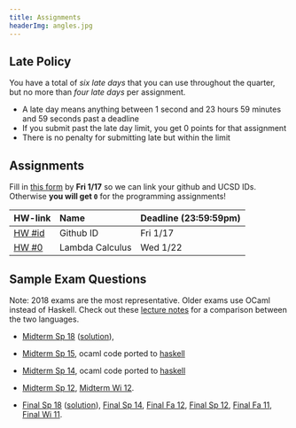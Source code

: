 ```yaml
---
title: Assignments
headerImg: angles.jpg
---
```


## Late Policy

You have a total of _six late days_ that you can use throughout the quarter,
but no more than _four late days_ per assignment.

- A late day means anything between 1 second and 23
  hours 59 minutes and 59 seconds past a deadline
- If you submit past the late day limit, you get 0 points for that assignment
- There is no penalty for submitting late but within the limit

## Assignments

Fill in [this form](https://forms.gle/bVR7pfs5ajexNMr67) by **Fri 1/17**
so we can link your github and UCSD IDs. Otherwise **you will get `0`**
for the programming assignments!

| **HW-link**    | **Name**        | **Deadline (23:59:59pm)** |
| :------------- | :-------------- | :------------------------ |
| [HW #id][hwid] | Github ID       | Fri 1/17                  |
| [HW #0][hw0]   | Lambda Calculus | Wed 1/22                  |

<!--
| [HW #1](https://classroom.github.com/a/HxgZyrDP) | Introduction to Haskell | Wed 2/7                    |
| [HW #2](https://classroom.github.com/a/QN5MJP8I) | Data types              | Fri 2/16                   |
| [HW #3](https://classroom.github.com/a/MwGq0b-E) | Higher-order Functions  | Fri 3/1                    |
| [HW #4](https://classroom.github.com/a/Nt-8s65U) | Interpreters            | Fri 3/15                   |
| [HW #5](https://classroom.github.com/a/V1FEBmmq) | Classes                 | Fri 3/22                   |
--->

## Sample Exam Questions

Note: 2018 exams are the most representative. Older exams use OCaml instead of Haskell.
Check out these [lecture notes](https://ucsd-cse130.github.io/web/lectures/02-haskell.html)
for a comparison between the two languages.

- [Midterm Sp 18](/static/raw/130-midterm-sp18.pdf) ([solution](/static/raw/130-midterm-sp18-solution.pdf)),

- [Midterm Sp 15](/static/raw/midterm-sp15.pdf), ocaml code ported to [haskell](/static/raw/MidtermSp15.hs)

- [Midterm Sp 14](/static/raw/midterm-sp14.pdf), ocaml code ported to [haskell](/static/raw/MidtermSp14.hs)

- [Midterm Sp 12](/static/raw/midterm-sp12.pdf), [Midterm Wi 12](/static/raw/midterm-wi12.pdf).

- [Final Sp 18](/static/raw/130-final-sp18.pdf) ([solution](/static/raw/130-final-sp18-solution.pdf)),
  [Final Sp 14](/static/raw/final-sp14.pdf),
  [Final Fa 12](/static/raw/final-fa12.pdf),
  [Final Sp 12](/static/raw/final-sp12.pdf),
  [Final Fa 11](/static/raw/final-fa11.pdf),
  [Final Wi 11](/static/raw/final-wi11.pdf).

[hwid]: https://forms.gle/bVR7pfs5ajexNMr67
[hw0]: https://classroom.github.com/a/Swy1OtKG
